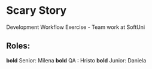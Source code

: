 # Scary Story
Development Workflow Exercise - Team work at SoftUni

## Roles:
**bold** Senior: Milena
**bold** QA    : Hristo
**bold** Junior: Daniela 
